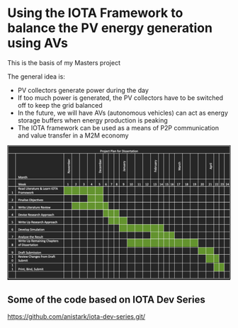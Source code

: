 # Using the IOTA Framework to balance the PV energy generation using AVs
This is the basis of my Masters project

The general idea is: 
- PV collectors generate power during the day
- If too much power is generated, the PV collectors have to be switched off to keep the grid balanced
- In the future, we will have AVs (autonomous vehicles) can act as energy storage buffers when energy production is peaking
- The IOTA framework can be used as a means of P2P communication and value transfer in a M2M economy 


![Project Plan](https://github.com/jameseoconnor/meng-project-iota-saev/blob/main/docs/project_plan.png)





## Some of the code based on IOTA Dev Series
https://github.com/anistark/iota-dev-series.git/


